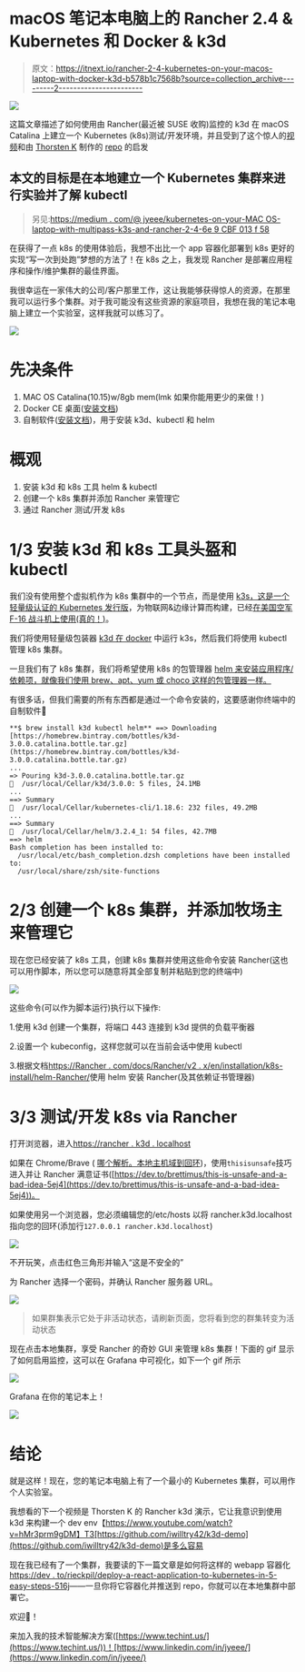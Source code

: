 # macOS 笔记本电脑上的 Rancher 2.4 & Kubernetes 和 Docker & k3d

> 原文：<https://itnext.io/rancher-2-4-kubernetes-on-your-macos-laptop-with-docker-k3d-b578b1c7568b?source=collection_archive---------2----------------------->

![](img/98fed9d422b10024423731ab69d62131.png)

这篇文章描述了如何使用由 Rancher(最近被 SUSE 收购)监控的 k3d 在 macOS Catalina 上建立一个 Kubernetes (k8s)测试/开发环境，并且受到了这个惊人的[视频](https://www.youtube.com/watch?v=hMr3prm9gDM)和由 [Thorsten K](https://medium.com/u/f4cb33e4a07f?source=post_page-----b578b1c7568b--------------------------------) 制作的 [repo](https://github.com/iwilltry42/k3d-demo) 的启发

## 本文的目标是在本地建立一个 Kubernetes 集群来进行实验并了解 kubectl

> 另见:[https://medium . com/@ jyeee/kubernetes-on-your-MAC OS-laptop-with-multipass-k3s-and-rancher-2-4-6e 9 CBF 013 f 58](https://medium.com/@jyeee/kubernetes-on-your-macos-laptop-with-multipass-k3s-and-rancher-2-4-6e9cbf013f58)

在获得了一点 k8s 的使用体验后，我想不出比一个 app 容器化部署到 k8s 更好的实现“写一次到处跑”梦想的方法了！在 k8s 之上，我发现 Rancher 是部署应用程序和操作/维护集群的最佳界面。

我很幸运在一家伟大的公司/客户那里工作，这让我能够获得惊人的资源，在那里我可以运行多个集群。对于我可能没有这些资源的家庭项目，我想在我的笔记本电脑上建立一个实验室，这样我就可以练习了。

![](img/9c45f83407fea6b73117cbe3ca4a159b.png)

# 先决条件

1.  MAC OS Catalina(10.15)w/8gb mem(lmk 如果你能用更少的来做！)
2.  Docker CE 桌面([安装文档](https://hub.docker.com/editions/community/docker-ce-desktop-mac/))
3.  自制软件([安装文档](https://docs.brew.sh/Installation))，用于安装 k3d、kubectl 和 helm

# 概观

1.  安装 k3d 和 k8s 工具 helm & kubectl
2.  创建一个 k8s 集群并添加 Rancher 来管理它
3.  通过 Rancher 测试/开发 k8s

# 1/3 安装 k3d 和 k8s 工具头盔和 kubectl

我们没有使用整个虚拟机作为 k8s 集群中的一个节点，而是使用 [k3s，这是一个轻量级认证的 Kubernetes 发行版](https://k3s.io/)，为物联网&边缘计算而构建，已经[在美国空军 F-16 战斗机上使用(真的！)](https://thenewstack.io/how-the-u-s-air-force-deployed-kubernetes-and-istio-on-an-f-16-in-45-days/)。

我们将使用轻量级包装器 [k3d 在 docker](https://k3d.io/) 中运行 k3s，然后我们将使用 kubectl 管理 k8s 集群。

一旦我们有了 k8s 集群，我们将希望使用 k8s 的包管理器 [helm 来安装应用程序/依赖项，就像我们使用 brew、apt、yum 或 choco 这样的包管理器一样。](https://helm.sh/)

有很多话，但我们需要的所有东西都是通过一个命令安装的，这要感谢你终端中的自制软件🙌

```
**$ brew install k3d kubectl helm** ==> Downloading [https://homebrew.bintray.com/bottles/k3d-3.0.0.catalina.bottle.tar.gz](https://homebrew.bintray.com/bottles/k3d-3.0.0.catalina.bottle.tar.gz)
...
=> Pouring k3d-3.0.0.catalina.bottle.tar.gz
🍺  /usr/local/Cellar/k3d/3.0.0: 5 files, 24.1MB
...
==> Summary
🍺  /usr/local/Cellar/kubernetes-cli/1.18.6: 232 files, 49.2MB
...
==> Summary
🍺  /usr/local/Cellar/helm/3.2.4_1: 54 files, 42.7MB
==> helm
Bash completion has been installed to:
  /usr/local/etc/bash_completion.dzsh completions have been installed to:
  /usr/local/share/zsh/site-functions
```

# 2/3 创建一个 k8s 集群，并添加牧场主来管理它

现在您已经安装了 k8s 工具，创建 k8s 集群并使用这些命令安装 Rancher(这也可以用作脚本，所以您可以随意将其全部复制并粘贴到您的终端中)

![](img/f608cb5df28320541bc188a2b1829693.png)

这些命令(可以作为脚本运行)执行以下操作:

1.使用 k3d 创建一个集群，将端口 443 连接到 k3d 提供的负载平衡器

2.设置一个 kubeconfig，这样您就可以在当前会话中使用 kubectl

3.根据文档[https://Rancher . com/docs/Rancher/v2 . x/en/installation/k8s-install/helm-Rancher/](https://rancher.com/docs/rancher/v2.x/en/installation/k8s-install/helm-rancher/)使用 helm 安装 Rancher(及其依赖证书管理器)

# 3/3 测试/开发 k8s via Rancher

打开浏览器，进入[https://rancher . k3d . localhost](https://rancher.k3d.localhost)

如果在 Chrome/Brave ( [哪个解析。本地主机域到回环](https://codereview.chromium.org/938093003))，使用`thisisunsafe`技巧进入并让 Rancher 满意证书([https://dev.to/brettimus/this-is-unsafe-and-a-bad-idea-5ej4](https://dev.to/brettimus/this-is-unsafe-and-a-bad-idea-5ej4))。

如果使用另一个浏览器，您必须编辑您的/etc/hosts 以将 rancher.k3d.localhost 指向您的回环(添加行` 127.0.0.1 rancher.k3d.localhost `)

![](img/48450bf34f1601e36f466a8106e68a9c.png)

不开玩笑，点击红色三角形并输入“这是不安全的”

为 Rancher 选择一个密码，并确认 Rancher 服务器 URL。

![](img/99c05b5bd1716f160eaa85bb2a061676.png)

> 如果群集表示它处于非活动状态，请刷新页面，您将看到您的群集转变为活动状态

现在点击本地集群，享受 Rancher 的奇妙 GUI 来管理 k8s 集群！下面的 gif 显示了如何启用监控，这可以在 Grafana 中可视化，如下一个 gif 所示

![](img/9c45f83407fea6b73117cbe3ca4a159b.png)

Grafana 在你的笔记本上！

![](img/8686ef547a32cfcddb45820156574db4.png)

# 结论

就是这样！现在，您的笔记本电脑上有了一个最小的 Kubernetes 集群，可以用作个人实验室。

我想看的下一个视频是 Thorsten K 的 Rancher k3d 演示，它让我意识到使用 k3d 来构建一个 dev env【https://www.youtube.com/watch?v=hMr3prm9gDM】T3[https://github.com/iwilltry42/k3d-demo](https://github.com/iwilltry42/k3d-demo)是多么容易

现在我已经有了一个集群，我要读的下一篇文章是如何将这样的 webapp 容器化[https://dev . to/rieckpil/deploy-a-react-application-to-kubernetes-in-5-easy-steps-516j](https://dev.to/rieckpil/deploy-a-react-application-to-kubernetes-in-5-easy-steps-516j)——一旦你将它容器化并推送到 repo，你就可以在本地集群中部署它。

欢迎🤙！

来加入我的技术智能解决方案([https://www.techint.us/](https://www.techint.us/))！[https://www.linkedin.com/in/jyeee/](https://www.linkedin.com/in/jyeee/)